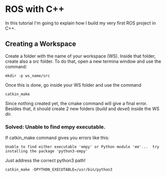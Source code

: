 # ROS with C++
In this tutorial I'm going to explain how I build my very first ROS project in C++. 

## Creating a Workspace
Create a folder with the name of your workspace (WS). Inside that folder, create also a _src_ folder. To do that, open a new termina window and use the command: 
```
mkdir -p ws_name/src
```
Once this is done, go inside your WS folder and use the command
```
catkin_make
```
Since nothing created yet, the cmake command will give a final error. Besides that, it should create 2 new folders (_build_ and _devel_) inside the WS dir. 



### Solved: Unable to find empy executable.
If catkin_make command gives you errors like this:

```
Unable to find either executable 'empy' or Python module 'em'...  try
installing the package 'python3-empy'
```
Just address the correct python3 path!
```
catkin_make -DPYTHON_EXECUTABLE=/usr/bin/python3
```
